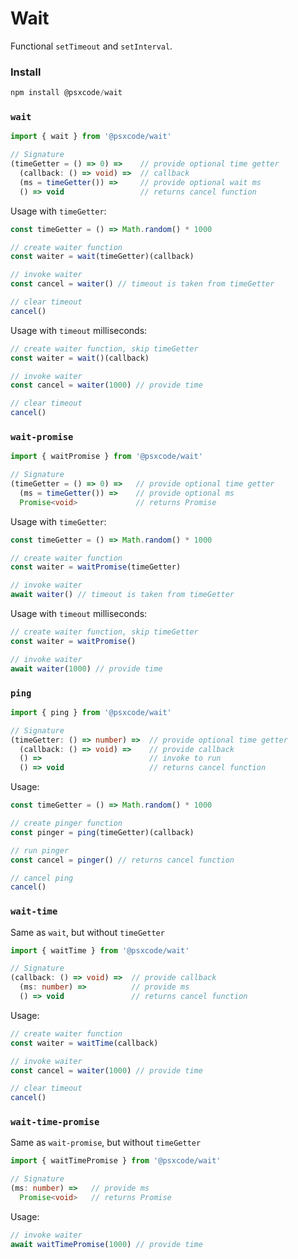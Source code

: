 # Wait
Functional `setTimeout` and `setInterval`.

### Install
```ts
npm install @psxcode/wait
```

### `wait`
```ts
import { wait } from '@psxcode/wait'

// Signature
(timeGetter = () => 0) =>    // provide optional time getter
  (callback: () => void) =>  // callback
  (ms = timeGetter()) =>     // provide optional wait ms
  () => void                 // returns cancel function
```

Usage with `timeGetter`:
```ts
const timeGetter = () => Math.random() * 1000

// create waiter function
const waiter = wait(timeGetter)(callback)

// invoke waiter
const cancel = waiter() // timeout is taken from timeGetter

// clear timeout
cancel()
```

Usage with `timeout` milliseconds:
```ts
// create waiter function, skip timeGetter
const waiter = wait()(callback)

// invoke waiter
const cancel = waiter(1000) // provide time

// clear timeout
cancel()
```

### `wait-promise`
```ts
import { waitPromise } from '@psxcode/wait'

// Signature
(timeGetter = () => 0) =>   // provide optional time getter
  (ms = timeGetter()) =>    // provide optional ms
  Promise<void>             // returns Promise
```

Usage with `timeGetter`:
```ts
const timeGetter = () => Math.random() * 1000

// create waiter function
const waiter = waitPromise(timeGetter)

// invoke waiter
await waiter() // timeout is taken from timeGetter
```

Usage with `timeout` milliseconds:
```ts
// create waiter function, skip timeGetter
const waiter = waitPromise()

// invoke waiter
await waiter(1000) // provide time
```

### `ping`
```ts
import { ping } from '@psxcode/wait'

// Signature
(timeGetter: () => number) =>  // provide optional time getter
  (callback: () => void) =>    // provide callback
  () =>                        // invoke to run
  () => void                   // returns cancel function
```

Usage:
```ts
const timeGetter = () => Math.random() * 1000

// create pinger function
const pinger = ping(timeGetter)(callback)

// run pinger
const cancel = pinger() // returns cancel function

// cancel ping
cancel()
```

### `wait-time`
Same as `wait`, but without `timeGetter`
```ts
import { waitTime } from '@psxcode/wait'

// Signature
(callback: () => void) =>  // provide callback
  (ms: number) =>          // provide ms
  () => void               // returns cancel function
```

Usage:
```ts
// create waiter function
const waiter = waitTime(callback)

// invoke waiter
const cancel = waiter(1000) // provide time

// clear timeout
cancel()
```

### `wait-time-promise`
Same as `wait-promise`, but without `timeGetter`
```ts
import { waitTimePromise } from '@psxcode/wait'

// Signature
(ms: number) =>   // provide ms
  Promise<void>   // returns Promise
```

Usage:
```ts
// invoke waiter
await waitTimePromise(1000) // provide time
```
